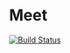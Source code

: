 # Meet

[![Build Status](https://travis-ci.org/mattes/meet.svg?branch=master)](https://travis-ci.org/mattes/meet)
